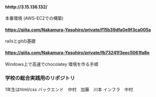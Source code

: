 #### hhttp://3.15.136.132/
本番環境
(AWS-EC2での構築)

#### https://qiita.com/Nakamura-Yasuhiro/private/f15b39dfa0e9f3ca005a
railsとgitの基礎

#### https://qiita.com/Nakamura-Yasuhiro/private/fb73241f3eec5061fa8e
Windows上で高速でchocolatey 環境を作る手順



### 学校の総合実践用のリポジトリ

1年生はhtml/css
バックエンド　中村　加藤　川本
インフラ　中村

